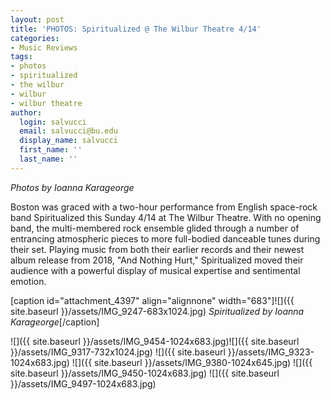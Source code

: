 ```yaml
---
layout: post
title: 'PHOTOS: Spiritualized @ The Wilbur Theatre 4/14'
categories:
- Music Reviews
tags:
- photos
- spiritualized
- the wilbur
- wilbur
- wilbur theatre
author:
  login: salvucci
  email: salvucci@bu.edu
  display_name: salvucci
  first_name: ''
  last_name: ''
---
```

_Photos by Ioanna Karageorge_

Boston was graced with a two-hour performance from English space-rock band Spiritualized this Sunday 4/14 at The Wilbur Theatre. With no opening band, the multi-membered rock ensemble glided through a number of entrancing atmospheric pieces to more full-bodied danceable tunes during their set. Playing music from both their earlier records and their newest album release from 2018, "And Nothing Hurt," Spiritualized moved their audience with a powerful display of musical expertise and sentimental emotion.

\[caption id="attachment\_4397" align="alignnone" width="683"\]![]({{ site.baseurl }}/assets/IMG_9247-683x1024.jpg) _Spiritualized by Ioanna Karageorge_\[/caption\]

![]({{ site.baseurl }}/assets/IMG_9454-1024x683.jpg)![]({{ site.baseurl }}/assets/IMG_9317-732x1024.jpg) ![]({{ site.baseurl }}/assets/IMG_9323-1024x683.jpg) ![]({{ site.baseurl }}/assets/IMG_9380-1024x645.jpg) ![]({{ site.baseurl }}/assets/IMG_9450-1024x683.jpg) ![]({{ site.baseurl }}/assets/IMG_9497-1024x683.jpg)